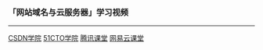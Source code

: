 ### 「网站域名与云服务器」学习视频

-------------------------------

[CSDN学院][1] [51CTO学院][2] [腾讯课堂][3] [网易云课堂][4]

[1]: https://edu.csdn.net/course/detail/30340
[2]: https://edu.51cto.com/sd/2025f
[3]: https://ke.qq.com/course/2900540?tuin=50300886
[4]: https://study.163.com/course/courseMain.htm?courseId=1210406206&share=2&shareId=480000002227524
